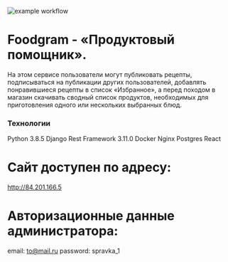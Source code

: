 ![example workflow](https://github.com/Tomsky11/yamdb_final/actions/workflows/yamdb_workflow.yml/badge.svg)

# Foodgram - «Продуктовый помощник».

 На этом сервисе пользователи могут публиковать рецепты, подписываться на публикации других пользователей, добавлять понравившиеся рецепты в список «Избранное», а перед походом в магазин скачивать сводный список продуктов, необходимых для приготовления одного или нескольких выбранных блюд.

### Технологии
Python 3.8.5
Django Rest Framework 3.11.0
Docker
Nginx
Postgres
React


# Сайт доступен по адресу:

<http://84.201.166.5>

# Авторизационные данные администратора:
email: to@mail.ru
password: spravka_1

